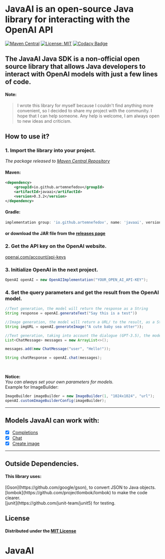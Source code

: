 <h1>JavaAI is an open-source Java library for interacting with the OpenAI API</h1>

[![Maven Central](https://img.shields.io/maven-central/v/io.github.artemnefedov/javaai.svg?label=Maven%20Central)](https://search.maven.org/search?q=g:%22io.github.artemnefedov%22%20AND%20a:%22javaai%22)
[![License: MIT](https://img.shields.io/badge/License-MIT-yellow.svg)](https://opensource.org/licenses/MIT)
[![Codacy Badge](https://app.codacy.com/project/badge/Grade/1194ce221f4f46ed950d4b05e6fd248c)](https://app.codacy.com/gh/artemnefedov/JavaAI_OpenAI-SDK/dashboard?utm_source=gh&utm_medium=referral&utm_content=&utm_campaign=Badge_grade)

## The JavaAI Java SDK is a non-official open source library that allows Java developers to interact with OpenAI models with just a few lines of code.

#### Note:
> I wrote this library for myself because I couldn't find anything more convenient, so I decided to share my project with the community. I hope that I can help someone.
Any help is welcome, I am always open to new ideas and criticism.

## How to use it?


### 1. Import the library into your project.

_The package released to [Maven Central Repository](https://central.sonatype.com/artifact/io.github.artemnefedov/javaai/0.3.2)_

#### Maven:
```xml
<dependency>
    <groupId>io.github.artemnefedov</groupId>
    <artifactId>javaai</artifactId>
    <version>0.3.2</version>
</dependency>
```
#### Gradle:
```groovy
implementation group: 'io.github.artemnefedov', name: 'javaai', version: '0.3.2'
```
#### or download the JAR file from the [releases page](https://github.com/artemnefedov/JavaAI_OpenAI-SDK/releases)

### 2. Get the API key on the OpenAI website.
[openai.com/account/api-keys](https://platform.openai.com/account/api-keys)

### 3. Initialize OpenAI in the next project.
```java
OpenAI openAI = new OpenAIImplementation("YOUR_OPEN_AI_API-KEY");
```
### 4. Set the query parameters and get the result from the OpenAI model.

```java
//Text generation, the model will return the response as a String
String response = openAI.generateText("Say this is a test"))

//Image generation, the model will return a URL/ to the result, as a String
String imgURL = openAI.generateImage("A cute baby sea otter"));

//Text generation, taking into account the dialogue (GPT-3.5), the model will return the answer as a String
List<ChatMessage> messages = new ArrayList<>();

messages.add(new ChatMessage("user", "Hello!"));

String chatResponse = openAI.chat(messages);
```
<br>

**Notice:**
<br>
_You can always set your own parameters for models._
<br>
Example for ImageBuilder:
```java
ImageBuilder imageBuilder = new ImageBuilder(1, "1024x1024", "url");
openAI.customImageBuilderConfig(imageBuilder);
```

---
## Models JavaAI can work with:
- [x] [Completions](https://platform.openai.com/docs/api-reference/completions)
- [x] [Chat](https://platform.openai.com/docs/api-reference/chat)
- [x] [Create image](https://platform.openai.com/docs/api-reference/images/create)

---
## Outside Dependencies.
<h4>This library uses:</h4>
[Gson](https://github.com/google/gson), to convert JSON to Java objects.<br>
[lombok](https://github.com/projectlombok/lombok) to make the code clearer.<br>
[junit](https://github.com/junit-team/junit5) for testing.

## License
#### Distributed under the [MIT License](https://github.com/artemnefedov/OpenAI/blob/main/LICENSE)
# JavaAI
